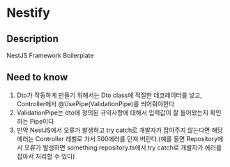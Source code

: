 # Nestify

## Description

NestJS Framework Boilerplate

## Need to know

1. Dto가 작동하게 만들기 위해서는 Dto class에 적절한 데코레이터를 넣고, Controller에서 @UsePipe(ValidationPipe)를 씌어줘야한다
2. ValidationPipe는 dto에 정의된 규약사항에 대해서 입력값이 잘 들어왔는지 확인하는 Pipe이다
3. 만약 NestJS에서 오류가 발생하고 try catch로 개발자가 잡아주지 않는다면 해당 에러는 Controller 레벨로 가서 500에러를 던져 버린다.(예를 들면 Repository에서 오류가 발생하면
   something.repository.ts에서 try catch로 개발자가 에러를 잡아서 처리할 수 있다)